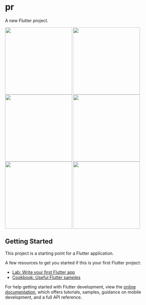 # pr

A new Flutter project.

<img align="left" src="https://github.com/krishnasavani1244/mirror_wall/assets/131374449/6af82a6c-4913-494e-85f4-c62b101d9500" width="220px">
<img align="left" src="https://github.com/krishnasavani1244/mirror_wall/assets/131374449/5710bb40-ffbf-4bf4-b1c2-eb3fe4133d63" width="220px">
<img src="https://github.com/krishnasavani1244/mirror_wall/assets/131374449/49dd1c4d-b3e7-4f84-a4ad-dce15114c2d4" width="220px">

<img align="left" src="https://github.com/krishnasavani1244/mirror_wall/assets/131374449/6af82a6c-4913-494e-85f4-c62b101d9500" width="220px">
<img align="left" src="https://github.com/krishnasavani1244/mirror_wall/assets/131374449/4b8d0c3b-6fc4-4907-8be5-e24a97d4566d" width="220px">
<img src="" width="220px">

## Getting Started

This project is a starting point for a Flutter application.

A few resources to get you started if this is your first Flutter project:

- [Lab: Write your first Flutter app](https://docs.flutter.dev/get-started/codelab)
- [Cookbook: Useful Flutter samples](https://docs.flutter.dev/cookbook)

For help getting started with Flutter development, view the
[online documentation](https://docs.flutter.dev/), which offers tutorials,
samples, guidance on mobile development, and a full API reference.
